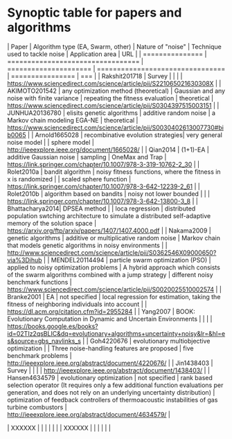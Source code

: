 # Synoptic table for papers and algorithms

| Paper           | Algorithm type (EA, Swarm, other) | Nature of "noise"     | Technique used to tackle noise   | Application area | URL |
| =============== | ================================= | ===================== | ================================ | ================ | === |
| Rakshit201718   | Survey                            |                       |                                  |                  | https://www.sciencedirect.com/science/article/pii/S221065021630308X |
| AKIMOTO201542   | any optimization method (theoretical) | Gaussian and any noise with finite variance | repeating the fitness evaluation | theoretical      | https://www.sciencedirect.com/science/article/pii/S0304397515003151 |
| JUNHUA20136780  | elisits genetic algorithms        | additive random noise | a Markov chain modeling EGA-NE   | theoretical      | https://www.sciencedirect.com/science/article/pii/S0030402613007730#bib0065 |
| Arnold1665028   | recombinative evolution strategies| very general noise model |                               | sphere model     | http://ieeexplore.ieee.org/document/1665028/ |
| Qian2014        | (1+1)-EA                          | additive Gaussian noise | sampling                       | OneMax and Trap  | https://link.springer.com/chapter/10.1007/978-3-319-10762-2_30 |
| Rolet2010a      | bandit algorithm                  | noisy fitness functions, where the fitness in x is randomized |                                  | scaled sphere function | https://link.springer.com/chapter/10.1007/978-3-642-12239-2_61 |
| Rolet2010b      | algorithm based on bandits        | noisy not lower bounded |                                |                  | https://link.springer.com/chapter/10.1007/978-3-642-13800-3_8 |
| Bhattacharya2014| DPSEA method                      |                       | loca regression                  | distributed population swtching architecture to simulate a distributed self-adaptive memory of the solution space | https://arxiv.org/ftp/arxiv/papers/1407/1407.4000.pdf |
| Nakama2009      | genetic algorithms                | additive or multiplicative random noise | Markov chain that models genetic algorithms in noisy environments |                  | http://www.sciencedirect.com/science/article/pii/S0362546X09000650?via%3Dihub |
| MENDEL20114494  | particle swarm optimization (PSO) | applied to noisy optimization problems | A hybrid approach which consists of the swarm algorithms combined with a jump strategy | different noisy benchmark functions | https://www.sciencedirect.com/science/article/pii/S0020025510002574 |
| Branke2001      |  EA                               | not specified         | local regression for estimation, taking the fitness of neighboring individuals into account |                  | https://dl.acm.org/citation.cfm?id=2955284 |
| Yang2007        | BOOK: Evolutionary Computation in Dynamic and Uncertain Environments |                       |                                  |                  | https://books.google.es/books?id=02TIz2qsBLIC&dq=evolutionary+algorithms+uncertainty+noisy&lr=&hl=es&source=gbs_navlinks_s |
| Goh4220676      | evolutionary multiobjective optimization |                       | Three noise-handling features are proposed | five benchmark problems | http://ieeexplore.ieee.org/abstract/document/4220676/ |
| Jin1438403      | Survey                            |                       |                                  |                  | http://ieeexplore.ieee.org/abstract/document/1438403/ |
| Hansen4634579   | evolutionary optimization         | not specified         | rank based selection operator (It requires only a few additional function evaluations per generation, and does not rely on an underlying uncertainty distribution) | optimization of feedback controllers of thermoacoustic instabilities of gas turbine combustors | http://ieeexplore.ieee.org/abstract/document/4634579/ |

| XXXXXX          |                                   |                       |                                  |                  |   |
| XXXXXX          |                                   |                       |                                  |                  |   |
